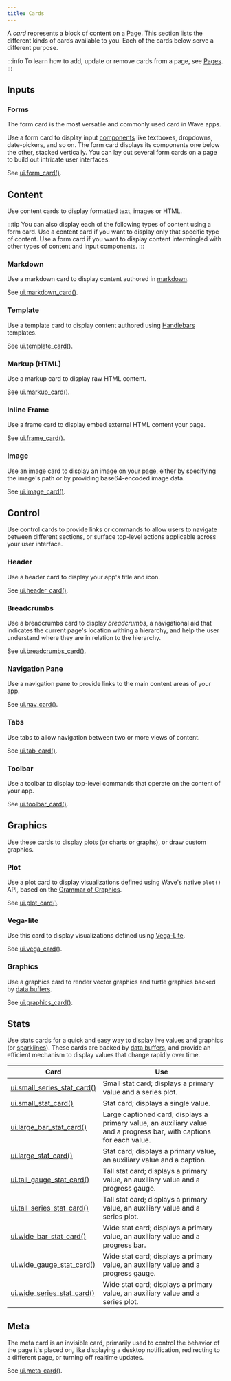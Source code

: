 ```yaml
---
title: Cards
---
```


A *card* represents a block of content on a [Page](pages.md). This section lists the different kinds of cards available to you. Each of the cards below serve a different purpose.

:::info
To learn how to add, update or remove cards from a page, see [Pages](pages.md).
:::

## Inputs

### Forms

The form card is the most versatile and commonly used card in Wave apps. 

Use a form card to display input [components](components.md) like textboxes, dropdowns, date-pickers, and so on. The form card displays its components one below the other, stacked vertically. You can lay out several form cards on a page to build out intricate user interfaces.

See [ui.form_card()](api/ui.md/#form_card).

## Content

Use content cards to display formatted text, images or HTML.

:::tip
You can also display each of the following types of content using a form card. Use a content card if you want to display only that specific type of content. Use a form card if you want to display content intermingled with other types of content and input components.
:::

### Markdown

Use a markdown card to display content authored in [markdown](https://guides.github.com/features/mastering-markdown/).

See [ui.markdown_card()](api/ui.md/#markdown_card).

### Template

Use a template card to display content authored using [Handlebars](https://handlebarsjs.com/guide/) templates.

See [ui.template_card()](api/ui.md/#template_card).

### Markup (HTML)

Use a markup card to display raw HTML content.

See [ui.markup_card()](api/ui.md/#markup_card).

### Inline Frame

Use a frame card to display embed external HTML content your page.

See [ui.frame_card()](api/ui.md/#frame_card).

### Image

Use an image card to display an image on your page, either by specifying the image's path or by providing base64-encoded image data. 

See [ui.image_card()](api/ui.md/#image_card).

## Control

Use control cards to provide links or commands to allow users to navigate between different sections, or surface top-level actions applicable across your user interface.  

### Header

Use a header card to display your app's title and icon.

See [ui.header_card()](api/ui.md/#header_card).

### Breadcrumbs
Use a breadcrumbs card to display *breadcrumbs*, a navigational aid that indicates the current page's location withing a hierarchy, and help the user understand where they are in relation to the hierarchy.

See [ui.breadcrumbs_card()](api/ui.md/#breadcrumbs_card).

### Navigation Pane

Use a navigation pane to provide links to the main content areas of your app.

See [ui.nav_card()](api/ui.md/#nav_card).

### Tabs

Use tabs to allow navigation between two or more views of content.

See [ui.tab_card()](api/ui.md/#tab_card).

### Toolbar

Use a toolbar to display top-level commands that operate on the content of your app. 

See [ui.toolbar_card()](api/ui.md/#toolbar_card).

## Graphics

Use these cards to display plots (or charts or graphs), or draw custom graphics.

### Plot

Use a plot card to display visualizations defined using Wave's native `plot()` API, based on the [Grammar of Graphics](https://www.springer.com/gp/book/9780387245447).

See [ui.plot_card()](api/ui.md/#plot_card).

### Vega-lite

Use this card to display visualizations defined using [Vega-Lite](https://vega.github.io/vega-lite/).

See [ui.vega_card()](api/ui.md/#vega_card).

### Graphics

Use a graphics card to render vector graphics and turtle graphics backed by [data buffers](buffers.md).

See [ui.graphics_card()](api/ui.md/#graphics_card).

## Stats

Use stats cards for a quick and easy way to display live values and graphics (or [sparklines](https://en.wikipedia.org/wiki/Sparkline)). These cards are backed by [data buffers](buffers.md), and provide an efficient mechanism to display values that change rapidly over time.

| Card | Use |
|---|---|
| [ui.small_series_stat_card()](api/ui.md/#small_series_stat_card) | Small stat card; displays a primary value and a series plot. |
| [ui.small_stat_card()](api/ui.md/#small_stat_card) | Stat card; displays a single value. |
| [ui.large_bar_stat_card()](api/ui.md/#large_bar_stat_card) | Large captioned card; displays a primary value, an auxiliary value and a progress bar, with captions for each value. |
| [ui.large_stat_card()](api/ui.md/#large_stat_card) | Stat card; displays a primary value, an auxiliary value and a caption. |
| [ui.tall_gauge_stat_card()](api/ui.md/#tall_gauge_stat_card) | Tall stat card; displays a primary value, an auxiliary value and a progress gauge. |
| [ui.tall_series_stat_card()](api/ui.md/#tall_series_stat_card) | Tall stat card; displays a primary value, an auxiliary value and a series plot. |
| [ui.wide_bar_stat_card()](api/ui.md/#wide_bar_stat_card) | Wide stat card; displays a primary value, an auxiliary value and a progress bar. |
| [ui.wide_gauge_stat_card()](api/ui.md/#wide_gauge_stat_card) | Wide stat card; displays a primary value, an auxiliary value and a progress gauge. |
| [ui.wide_series_stat_card()](api/ui.md/#wide_series_stat_card) | Wide stat card; displays a primary value, an auxiliary value and a series plot. |

## Meta

The meta card is an invisible card, primarily used to control the behavior of the page it's placed on, like displaying a desktop notification, redirecting to a different page, or turning off realtime updates.

See [ui.meta_card()](api/ui.md/#meta_card).


